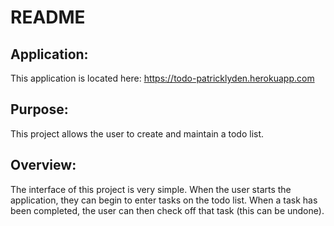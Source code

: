 # README

## Application:<br>
This application is located here: https://todo-patricklyden.herokuapp.com

## Purpose:<br>
This project allows the user to create and maintain a todo list.

## Overview:<br>
The interface of this project is very simple.  When the user starts the application, they can begin to enter tasks on the todo list.  When a task has been completed, the user can then check off that task (this can be undone).
